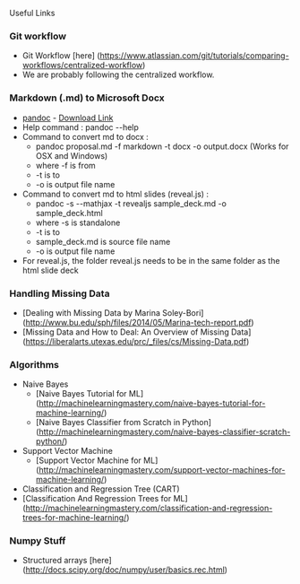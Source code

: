 Useful Links

### Git workflow
* Git Workflow [here] (https://www.atlassian.com/git/tutorials/comparing-workflows/centralized-workflow)
* We are probably following the centralized workflow. 

### Markdown (.md) to Microsoft Docx
* [pandoc](http://pandoc.org/installing.html) - [Download Link](http://pandoc.org/installing.html)
* Help command : pandoc --help
* Command to convert md to docx : 
    * pandoc proposal.md -f markdown -t docx -o output.docx (Works for OSX and Windows)
	* where -f is from
	* -t is to
	* -o is output file name
* Command to convert md to html slides (reveal.js) : 
    * pandoc -s --mathjax -t revealjs sample_deck.md -o sample_deck.html
	* where -s is standalone
	* -t is to 
	* sample_deck.md is source file name
	* -o is output file name
* For reveal.js, the folder reveal.js needs to be in the same folder as the html slide deck

### Handling Missing Data

* [Dealing with Missing Data by Marina Soley-Bori] (http://www.bu.edu/sph/files/2014/05/Marina-tech-report.pdf)
* [Missing Data and How to Deal: An Overview of Missing Data] (https://liberalarts.utexas.edu/prc/_files/cs/Missing-Data.pdf)

### Algorithms

* Naive Bayes
  * [Naive Bayes Tutorial for ML] (http://machinelearningmastery.com/naive-bayes-tutorial-for-machine-learning/)
  * [Naive Bayes Classifier from Scratch in Python] (http://machinelearningmastery.com/naive-bayes-classifier-scratch-python/)
* Support Vector Machine
  * [Support Vector Machine for ML] (http://machinelearningmastery.com/support-vector-machines-for-machine-learning/)
* Classification and Regression Tree (CART)
 * [Classification And Regression Trees for ML] (http://machinelearningmastery.com/classification-and-regression-trees-for-machine-learning/)

### Numpy Stuff
* Structured arrays [here] (http://docs.scipy.org/doc/numpy/user/basics.rec.html)
